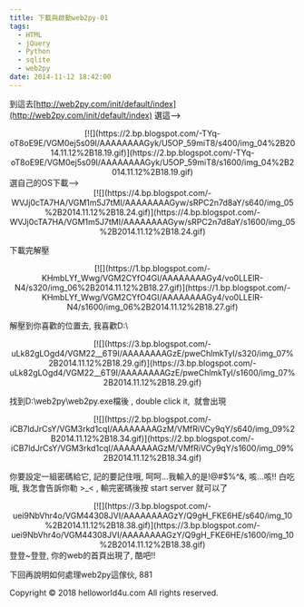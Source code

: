 ```yaml
---
title: 下載與啟動web2py-01
tags:
  - HTML
  - jQuery
  - Python
  - sqlite
  - web2py
date: 2014-11-12 18:42:00
---
```


到這去[http://web2py.com/init/default/index](http://web2py.com/init/default/index)
<span style="color: black; text-align: center;">選這--&gt;</span>
<div class="separator" style="clear: both; text-align: center;">[![](https://2.bp.blogspot.com/-TYq-oT8oE9E/VGM0ej5s09I/AAAAAAAAGyk/U5OP_59miT8/s400/img_04%2B2014.11.12%2B18.19.gif)](https://2.bp.blogspot.com/-TYq-oT8oE9E/VGM0ej5s09I/AAAAAAAAGyk/U5OP_59miT8/s1600/img_04%2B2014.11.12%2B18.19.gif)</div>
選自己的OS下載--&gt;
<div class="separator" style="clear: both; text-align: center;">[![](https://4.bp.blogspot.com/-WVJj0cTA7HA/VGM1m5J7tMI/AAAAAAAAGyw/sRPC2n7d8aY/s640/img_05%2B2014.11.12%2B18.24.gif)](https://4.bp.blogspot.com/-WVJj0cTA7HA/VGM1m5J7tMI/AAAAAAAAGyw/sRPC2n7d8aY/s1600/img_05%2B2014.11.12%2B18.24.gif)</div>

下載完解壓
<div class="separator" style="clear: both; text-align: center;">[![](https://1.bp.blogspot.com/-KHmbLYf_Wwg/VGM2CYfO4GI/AAAAAAAAGy4/vo0LLElR-N4/s320/img_06%2B2014.11.12%2B18.27.gif)](https://1.bp.blogspot.com/-KHmbLYf_Wwg/VGM2CYfO4GI/AAAAAAAAGy4/vo0LLElR-N4/s1600/img_06%2B2014.11.12%2B18.27.gif)</div>

解壓到你喜歡的位置去, 我喜歡D:\
<div class="separator" style="clear: both; text-align: center;">[![](https://3.bp.blogspot.com/-uLk82gLOgd4/VGM22__6T9I/AAAAAAAAGzE/pweChlmkTyI/s320/img_07%2B2014.11.12%2B18.29.gif)](https://3.bp.blogspot.com/-uLk82gLOgd4/VGM22__6T9I/AAAAAAAAGzE/pweChlmkTyI/s1600/img_07%2B2014.11.12%2B18.29.gif)</div>

找到D:\web2py\web2py.exe檔後 , double click it, &nbsp;就會出現
<div class="separator" style="clear: both; text-align: center;">[![](https://2.bp.blogspot.com/-iCB7ldJrCsY/VGM3rkd1cqI/AAAAAAAAGzM/VMfRiVCy9qY/s640/img_09%2B2014.11.12%2B18.34.gif)](https://2.bp.blogspot.com/-iCB7ldJrCsY/VGM3rkd1cqI/AAAAAAAAGzM/VMfRiVCy9qY/s1600/img_09%2B2014.11.12%2B18.34.gif)</div>

你要設定一組密碼給它, 記的要記住哦, 呵呵...我輸入的是!@#$%^&amp;,
咳...咳!! 白吃哦, 我怎會告訴你勒 &gt;_&lt; , 輸完密碼後按 start server 就可以了
<div class="separator" style="clear: both; text-align: center;">[![](https://3.bp.blogspot.com/-uei9NbVhr4o/VGM44308JVI/AAAAAAAAGzY/Q9gH_FKE6HE/s640/img_10%2B2014.11.12%2B18.38.gif)](https://3.bp.blogspot.com/-uei9NbVhr4o/VGM44308JVI/AAAAAAAAGzY/Q9gH_FKE6HE/s1600/img_10%2B2014.11.12%2B18.38.gif)</div>
登登~登登, 你的web的首頁出現了, 酷吧!!

下回再說明如何處理web2py這傢伙, 881

<div class="blogger-post-footer">Copyright © 2018 helloworld4u.com All rights reserved.</div>